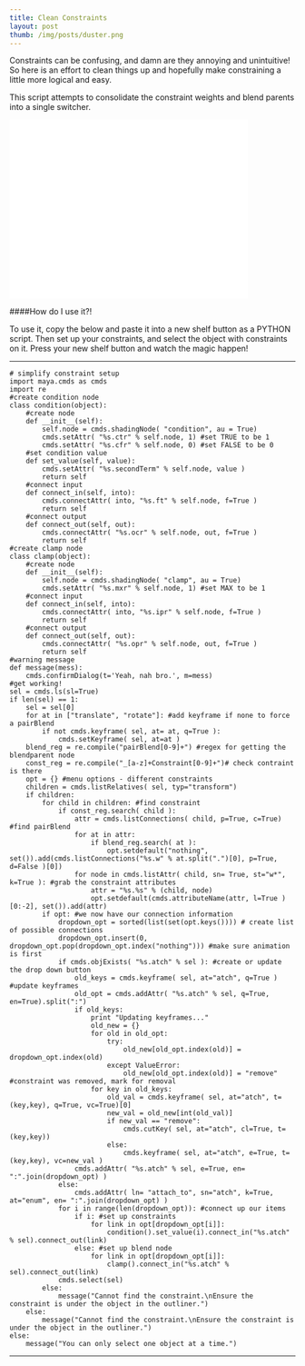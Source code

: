 ```yaml
---
title: Clean Constraints
layout: post
thumb: /img/posts/duster.png
---
```


Constraints can be confusing, and damn are they annoying and unintuitive!
So here is an effort to clean things up and hopefully make constraining a little more logical and easy.

This script attempts to consolidate the constraint weights and blend parents into a single switcher.<!-- more -->

<div class="js-video [vimeo, widescreen]"><iframe width="420" height="315" src="//www.youtube.com/embed/0qxEGJ4gNOc" frameborder="0" allowfullscreen></iframe></div>

####How do I use it?!

To use it, copy the below and paste it into a new shelf button as a PYTHON script. Then set up your constraints, and select the object with constraints on it. Press your new shelf button and watch the magic happen!

----

	# simplify constraint setup
	import maya.cmds as cmds
	import re
	#create condition node
	class condition(object):
		#create node
		def __init__(self):
			self.node = cmds.shadingNode( "condition", au = True)
			cmds.setAttr( "%s.ctr" % self.node, 1) #set TRUE to be 1
			cmds.setAttr( "%s.cfr" % self.node, 0) #set FALSE to be 0
		#set condition value
		def set_value(self, value):
			cmds.setAttr( "%s.secondTerm" % self.node, value )
			return self
		#connect input
		def connect_in(self, into):
			cmds.connectAttr( into, "%s.ft" % self.node, f=True )
			return self
		#connect output
		def connect_out(self, out):
			cmds.connectAttr( "%s.ocr" % self.node, out, f=True )
			return self
	#create clamp node
	class clamp(object):
		#create node
		def __init__(self):
			self.node = cmds.shadingNode( "clamp", au = True)
			cmds.setAttr( "%s.mxr" % self.node, 1) #set MAX to be 1
		#connect input
		def connect_in(self, into):
			cmds.connectAttr( into, "%s.ipr" % self.node, f=True )
			return self
		#connect output
		def connect_out(self, out):
			cmds.connectAttr( "%s.opr" % self.node, out, f=True )
			return self
	#warning message
	def message(mess):
		cmds.confirmDialog(t='Yeah, nah bro.', m=mess)
	#get working!
	sel = cmds.ls(sl=True)
	if len(sel) == 1:
		sel = sel[0]
		for at in ["translate", "rotate"]: #add keyframe if none to force a pairBlend
			if not cmds.keyframe( sel, at= at, q=True ):
				cmds.setKeyframe( sel, at=at )
		blend_reg = re.compile("pairBlend[0-9]+") #regex for getting the blendparent node
		const_reg = re.compile("_[a-z]+Constraint[0-9]+")# check contraint is there
		opt = {} #menu options - different constraints
		children = cmds.listRelatives( sel, typ="transform")
		if children:
			for child in children: #find constraint
				if const_reg.search( child ):
					attr = cmds.listConnections( child, p=True, c=True) #find pairBlend
					for at in attr:
						if blend_reg.search( at ):
							opt.setdefault("nothing", set()).add(cmds.listConnections("%s.w" % at.split(".")[0], p=True, d=False )[0])
					for node in cmds.listAttr( child, sn= True, st="w*", k=True ): #grab the constraint attributes
						attr = "%s.%s" % (child, node)
						opt.setdefault(cmds.attributeName(attr, l=True )[0:-2], set()).add(attr)
			if opt: #we now have our connection information
				dropdown_opt = sorted(list(set(opt.keys()))) # create list of possible connections
				dropdown_opt.insert(0, dropdown_opt.pop(dropdown_opt.index("nothing"))) #make sure animation is first
				if cmds.objExists( "%s.atch" % sel ): #create or update the drop down button
					old_keys = cmds.keyframe( sel, at="atch", q=True ) #update keyframes
					old_opt = cmds.addAttr( "%s.atch" % sel, q=True, en=True).split(":")
					if old_keys:
						print "Updating keyframes..."
						old_new = {}
						for old in old_opt:
							try:
								old_new[old_opt.index(old)] = dropdown_opt.index(old)
							except ValueError:
								old_new[old_opt.index(old)] = "remove" #constraint was removed, mark for removal
						for key in old_keys:
							old_val = cmds.keyframe( sel, at="atch", t=(key,key), q=True, vc=True)[0]
							new_val = old_new[int(old_val)]
							if new_val == "remove":
								cmds.cutKey( sel, at="atch", cl=True, t=(key,key))
							else:
								cmds.keyframe( sel, at="atch", e=True, t=(key,key), vc=new_val )
					cmds.addAttr( "%s.atch" % sel, e=True, en= ":".join(dropdown_opt) )
				else:
					cmds.addAttr( ln= "attach_to", sn="atch", k=True, at="enum", en= ":".join(dropdown_opt) )
				for i in range(len(dropdown_opt)): #connect up our items
					if i: #set up constraints
						for link in opt[dropdown_opt[i]]:
							condition().set_value(i).connect_in("%s.atch" % sel).connect_out(link)
					else: #set up blend node
						for link in opt[dropdown_opt[i]]:
							clamp().connect_in("%s.atch" % sel).connect_out(link)
				cmds.select(sel)
			else:
				message("Cannot find the constraint.\nEnsure the constraint is under the object in the outliner.")
		else:
			message("Cannot find the constraint.\nEnsure the constraint is under the object in the outliner.")
	else:
		message("You can only select one object at a time.")

----